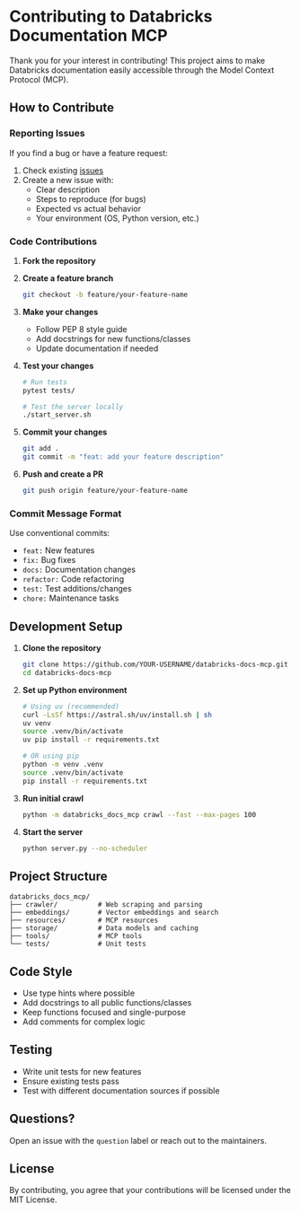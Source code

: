 # Contributing to Databricks Documentation MCP

Thank you for your interest in contributing! This project aims to make Databricks documentation easily accessible through the Model Context Protocol (MCP).

## How to Contribute

### Reporting Issues

If you find a bug or have a feature request:

1. Check existing [issues](https://github.com/YOUR-USERNAME/databricks-docs-mcp/issues)
2. Create a new issue with:
   - Clear description
   - Steps to reproduce (for bugs)
   - Expected vs actual behavior
   - Your environment (OS, Python version, etc.)

### Code Contributions

1. **Fork the repository**
2. **Create a feature branch**
   ```bash
   git checkout -b feature/your-feature-name
   ```

3. **Make your changes**
   - Follow PEP 8 style guide
   - Add docstrings for new functions/classes
   - Update documentation if needed

4. **Test your changes**
   ```bash
   # Run tests
   pytest tests/
   
   # Test the server locally
   ./start_server.sh
   ```

5. **Commit your changes**
   ```bash
   git add .
   git commit -m "feat: add your feature description"
   ```

6. **Push and create a PR**
   ```bash
   git push origin feature/your-feature-name
   ```

### Commit Message Format

Use conventional commits:
- `feat:` New features
- `fix:` Bug fixes
- `docs:` Documentation changes
- `refactor:` Code refactoring
- `test:` Test additions/changes
- `chore:` Maintenance tasks

## Development Setup

1. **Clone the repository**
   ```bash
   git clone https://github.com/YOUR-USERNAME/databricks-docs-mcp.git
   cd databricks-docs-mcp
   ```

2. **Set up Python environment**
   ```bash
   # Using uv (recommended)
   curl -LsSf https://astral.sh/uv/install.sh | sh
   uv venv
   source .venv/bin/activate
   uv pip install -r requirements.txt
   
   # OR using pip
   python -m venv .venv
   source .venv/bin/activate
   pip install -r requirements.txt
   ```

3. **Run initial crawl**
   ```bash
   python -m databricks_docs_mcp crawl --fast --max-pages 100
   ```

4. **Start the server**
   ```bash
   python server.py --no-scheduler
   ```

## Project Structure

```
databricks_docs_mcp/
├── crawler/          # Web scraping and parsing
├── embeddings/       # Vector embeddings and search
├── resources/        # MCP resources
├── storage/          # Data models and caching
├── tools/            # MCP tools
└── tests/            # Unit tests
```

## Code Style

- Use type hints where possible
- Add docstrings to all public functions/classes
- Keep functions focused and single-purpose
- Add comments for complex logic

## Testing

- Write unit tests for new features
- Ensure existing tests pass
- Test with different documentation sources if possible

## Questions?

Open an issue with the `question` label or reach out to the maintainers.

## License

By contributing, you agree that your contributions will be licensed under the MIT License.

